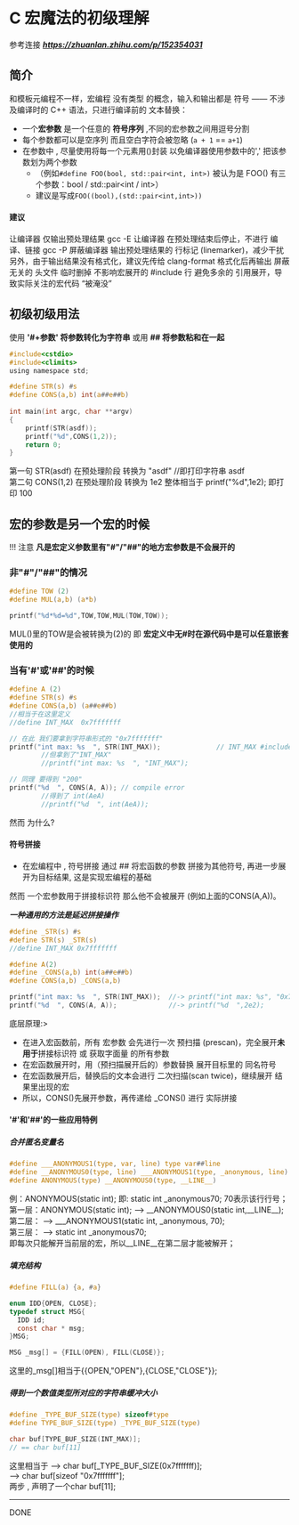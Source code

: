# C 宏魔法的初级理解 
参考连接 ***https://zhuanlan.zhihu.com/p/152354031***
## 简介
和模板元编程不一样，宏编程 没有类型 的概念，输入和输出都是 符号 —— 不涉及编译时的 C++ 语法，只进行编译前的 文本替换：
* 一个**宏参数** 是一个任意的 **符号序列** ,不同的宏参数之间用逗号分割
* 每个参数都可以是空序列 而且空白字符会被忽略 (`a + 1` == `a+1`)  
* 在参数中 , 尽量使用将每一个元素用()封装 以免编译器使用参数中的',' 把该参数划为两个参数
    * （例如`#define FOO(bool, std::pair<int, int>)` 被认为是 FOO() 有三个参数：bool / std::pair<int / int>） 
    *  建议是写成`FOO((bool),(std::pair<int,int>)) `
#### 建议
让编译器 仅输出预处理结果
gcc -E 让编译器 在预处理结束后停止，不进行 编译、链接
gcc -P 屏蔽编译器 输出预处理结果的 行标记 (linemarker)，减少干扰
另外，由于输出结果没有格式化，建议先传给 clang-format 格式化后再输出
屏蔽 无关的 头文件
临时删掉 不影响宏展开的 #include 行
避免多余的 引用展开，导致实际关注的宏代码 “被淹没”

## 初级初级用法
使用 **'#+参数' 将参数转化为字符串**  或用 **## 将参数粘和在一起** 
```C
#include<cstdio>
#include<climits>
using namespace std;

#define STR(s) #s
#define CONS(a,b) int(a##e##b) 
 
int main(int argc, char **argv)
{
    printf(STR(asdf));
    printf("%d",CONS(1,2));
    return 0;
}
```
第一句 STR(asdf) 在预处理阶段 转换为 "asdf" //即打印字符串 asdf  
第二句 CONS(1,2) 在预处理阶段 转换为 1e2 整体相当于 printf("%d",1e2); 即打印 100  

## 宏的参数是另一个宏的时候  
!!! 注意 **凡是宏定义参数里有"#"/"##"的地方宏参数是不会展开的** 
### 非"#"/"##"的情况 
```C
#define TOW (2)
#define MUL(a,b) (a*b)

printf("%d*%d=%d",TOW,TOW,MUL(TOW,TOW));
```
MUL()里的TOW是会被转换为(2)的 
即 **宏定义中无#时在源代码中是可以任意嵌套使用的**  
###  当有'#'或'##'的时候 
```C
#define A (2) 
#define STR(s) #s
#define CONS(a,b) (a##e##b)
//相当于在这里定义
//define INT_MAX  0x7fffffff

// 在此 我们要拿到字符串形式的 "0x7fffffff" 
printf("int max: %s  ", STR(INT_MAX));              // INT_MAX #include<climits>  
        //但拿到了"INT_MAX"    
        //printf("int max: %s  ", "INT_MAX");  

// 同理 要得到 "200"        
printf("%d  ", CONS(A, A)); // compile error   
        //得到了 int(AeA)
        //printf("%d  ", int(AeA));  
```
然而 为什么?
#### 符号拼接 
* 在宏编程中 , 符号拼接 通过 ## 将宏函数的参数 拼接为其他符号, 再进一步展开为目标结果, 这是实现宏编程的基础  

然而 一个宏参数用于拼接标识符 那么他不会被展开 (例如上面的CONS(A,A))。 

***一种通用的方法是延迟拼接操作***
```C
#define _STR(s) #s
#define STR(s) _STR(s)
//define INT_MAX 0x7fffffff

#define A(2)
#define _CONS(a,b) int(a##e##b)
#define CONS(a,b) _CONS(a,b)

printf("int max: %s  ", STR(INT_MAX));  //-> printf("int max: %s", "0x7fffffff");
printf("%d  ", CONS(A, A));             //-> printf("%d  ",2e2);
```
底层原理:>
* 在进入宏函数前，所有 宏参数 会先进行一次 预扫描 (prescan)，完全展开**未用于**拼接标识符 或 获取字面量 的所有参数
* 在宏函数展开时，用（预扫描展开后的）参数替换 展开目标里的 同名符号
* 在宏函数展开后，替换后的文本会进行 二次扫描(scan twice)，继续展开 结果里出现的宏
* 所以，CONS()先展开参数，再传递给 _CONS() 进行 实际拼接  

#### '#'和'##'的一些应用特例
##### 合并匿名变量名
```C
#define ___ANONYMOUS1(type, var, line) type var##line  
#define __ANONYMOUS0(type, line) ___ANONYMOUS1(type, _anonymous, line)  
#define ANONYMOUS(type) __ANONYMOUS0(type, __LINE__)  
```
例：ANONYMOUS(static int); 即: static int _anonymous70; 70表示该行行号；  
第一层：ANONYMOUS(static int); --> __ANONYMOUS0(static int,\_\_LINE\_\_);  
第二层： --> ___ANONYMOUS1(static int, _anonymous, 70);  
第三层： --> static int _anonymous70;  
即每次只能解开当前层的宏，所以__LINE__在第二层才能被解开； 
##### 填充结构
```C
#define FILL(a) {a, #a}  

enum IDD{OPEN, CLOSE};  
typedef struct MSG{  
  IDD id;  
  const char * msg;  
}MSG;  

MSG _msg[] = {FILL(OPEN), FILL(CLOSE)};  
```
这里的_msg[]相当于{{OPEN,"OPEN"},{CLOSE,"CLOSE"}};
##### 得到一个数值类型所对应的字符串缓冲大小  
```C
#define _TYPE_BUF_SIZE(type) sizeof#type 
#define TYPE_BUF_SIZE(type) _TYPE_BUF_SIZE(type)

char buf[TYPE_BUF_SIZE(INT_MAX)];
// == char buf[11]
```
这里相当于
  --> char buf[_TYPE_BUF_SIZE(0x7fffffff)];  
  --> char buf[sizeof "0x7fffffff"];  
两步 , 声明了一个char buf[11];
*** 
DONE